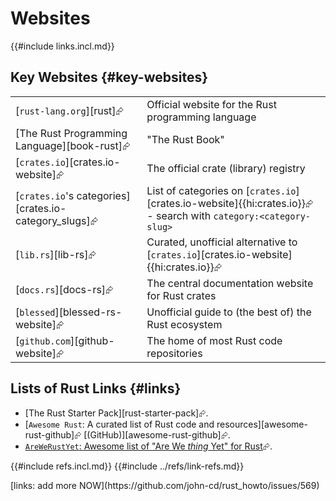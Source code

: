 # Websites

{{#include links.incl.md}}

## Key Websites {#key-websites}

|||
|---|---|
| [`rust-lang.org`][rust]⮳ | Official website for the Rust programming language |
| [The Rust Programming Language][book-rust]⮳ | "The Rust Book" |
| [`crates.io`][crates.io-website]⮳ | The official crate (library) registry |
| [`crates.io`'s categories][crates.io-category_slugs]⮳ | List of categories on [`crates.io`][crates.io-website]{{hi:crates.io}}⮳ - search with `category:<category-slug>` |
| [`lib.rs`][lib-rs]⮳ | Curated, unofficial alternative to [`crates.io`][crates.io-website]{{hi:crates.io}}⮳ |
| [`docs.rs`][docs-rs]⮳ | The central documentation website for Rust crates |
| [`blessed`][blessed-rs-website]⮳ | Unofficial guide to (the best of) the Rust ecosystem |
| [`github.com`][github-website]⮳ | The home of most Rust code repositories |

## Lists of Rust Links {#links}

- [The Rust Starter Pack][rust-starter-pack]⮳.
- [`Awesome Rust`: A curated list of Rust code and resources][awesome-rust-github]⮳ [(GitHub)][awesome-rust-github]⮳.
- [`AreWeRustYet`: Awesome list of "Are We *thing* Yet" for Rust](https://github.com/UgurcanAkkok/AreWeRustYet)⮳.

{{#include refs.incl.md}}
{{#include ../refs/link-refs.md}}

<div class="hidden">
[links: add more NOW](https://github.com/john-cd/rust_howto/issues/569)
</div>
